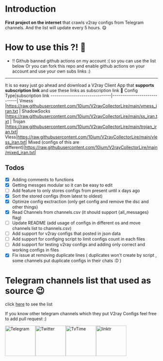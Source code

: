 # Introduction

**First project on the internet** that crawls v2ray configs from Telegram channels. And the list will update every 5 hours. 😋

# How to use this ?! 🤔


- ‼ Github banned github actions on my account :( so you can use the list below Or you can fork this repo and enable github actions on your account and use your own subs links :) 
-------------------------------

It is so easy just go ahead and download a V2ray Client App that **supports subscription link** and use these links as subscription link 🤩
Config Type|subscription link
-------------------------------|-----------------------------|
Vmess         |https://raw.githubusercontent.com/10ium/V2rayCollectorLire/main/vmess_iran.txt      |
ShadowSocks        |https://raw.githubusercontent.com/10ium/V2rayCollectorLire/main/ss_iran.txt  |
Trojan |https://raw.githubusercontent.com/10ium/V2rayCollectorLire/main/trojan_iran.txt|
Vless|https://raw.githubusercontent.com/10ium/V2rayCollectorLire/main/vless_iran.txt|
Mixed (configs of this are different)|https://raw.githubusercontent.com/10ium/V2rayCollectorLire/main/mixed_iran.txt|


## Todos
 - [x] Adding comments to functions
 - [x] Getting messges modular so it can be easy to edit
 - [ ] Add feature to only stores configs from present until x days ago
 - [x] Sort the stored configs (from latest to oldest)
 - [x] Optimze config exctraction (only get config and remove the dsc and other things)
 - [x] Read Channels from channels.csv (it should support {all_messages} flag)
 - [ ] Update README (add usage of configs in different os and move channels list to channels.csv)
 - [ ] Add support for v2ray configs that posted in json data
 - [ ] Add support for configing script to limit configs count in each files
 - [ ] Add support for testing v2ray configs and adding only correct and working configs in files
 - [x] Fix issue at removing duplicate lines ( duplicates won't create by script , some channels put duplicate configs in their chats :D )

# Telegram channels list that used as source 😉 
click [here](https://github.com/10ium/V2rayCollectorLire/blob/main/channels.csv) to see the list

If you know other telegram channels which they put V2ray Configs feel free to add pull request :)





<div style="display: flex; justify-content: space-between; align-items: center; width: 300px;">
    <a href="https://t.me/vpnclashfa"><img src="https://cdn.dribbble.com/users/4507400/screenshots/15420681/media/c00f77bc443cbc4ac96d138f9ac854c5.gif" alt="Telegram" width="100" height="100"></a>
    <a href="https://twitter.com/coldwater_10"><img src="https://cdn.dribbble.com/users/2652449/screenshots/14764078/media/2b620382444946ce84aac0a132c40063.gif" alt="Twitter" width="100" height="100"></a>
    <a href="https://www.tvtime.com/en/user/43351079/profile"><img src="https://media2.giphy.com/media/v1.Y2lkPTc5MGI3NjExOTFhMDk5NzJlYzdmZTJjMDM2Y2MzMjBkOTVkODAxM2FjMTdjZGMwNSZlcD12MV9pbnRlcm5hbF9naWZzX2dpZklkJmN0PWc/lj1ghwUoflkw2F3o0T/giphy.gif" alt="TvTime" width="100" height="100"></a>
    <a href="https://linktr.ee/coldwater_10"><img src="https://i.giphy.com/media/v1.Y2lkPTc5MGI3NjExdGZrdHVxaGkycXV5M2g2emdvdHkwOWVvOHI5YWR3cTVtODJtbGQwcCZlcD12MV9pbnRlcm5hbF9naWZfYnlfaWQmY3Q9cw/U3ig2IVcuNn6VgU3oO/giphy.gif" alt="linktr" width="100" height="100"></a>
